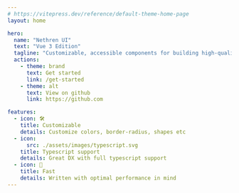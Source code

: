 ```yaml
---
# https://vitepress.dev/reference/default-theme-home-page
layout: home

hero:
  name: "Nethren UI"
  text: "Vue 3 Edition"
  tagline: "Customizable, accessible components for building high‑quality user interfaces in Vue 3."
  actions:
    - theme: brand
      text: Get started
      link: /get-started
    - theme: alt
      text: View on github
      link: https://github.com

features:
  - icon: 🛠️
    title: Customizable
    details: Customize colors, border-radius, shapes etc
  - icon:
      src: ./assets/images/typescript.svg
    title: Typescript support
    details: Great DX with full typescript support
  - icon: 🚀
    title: Fast
    details: Written with optimal performance in mind
---
```


